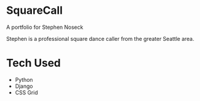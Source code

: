 # SquareCall
A portfolio for Stephen Noseck

Stephen is a professional square dance caller from the greater Seattle area.

# Tech Used
<ul>
<li>Python</li>
<li>Django</li>
<li>CSS Grid</li>
</ul>